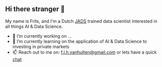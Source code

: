 ## Hi there stranger 👋

My name is Frits, and I'm a Dutch [JADS](https://www.jads.nl/) trained data scientist interested in all things AI & Data Science. 

- 🔭 I’m currently working on ...
- 🌱 I’m currently learning on the application of AI & Data Science to investing in private markets
- 📫 Reach out to me on: f.l.h.vanhulten@gmail.com or lets have a quick [chat](https://calendly.com/f-l-h-vanhulten)


<!--
**fritsvh/fritsvh** is a ✨ _special_ ✨ repository because its `README.md` (this file) appears on your GitHub profile.

Here are some ideas to get you started:

- 🔭 I’m currently working on ...
- 🌱 I’m currently learning ...
- 👯 I’m looking to collaborate on ...
- 🤔 I’m looking for help with ...
- 💬 Ask me about ...
- 📫 How to reach me: ...
- 😄 Pronouns: ...
- ⚡ Fun fact: ...
-->
